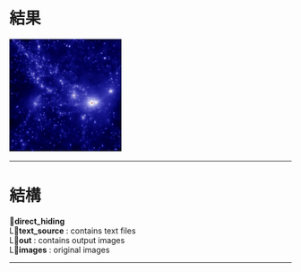# 結果
<img src="/direct_hiding/images/image.jpg" width="200" alt="original image" class="center">

---

# 結構
:file_folder:**direct_hiding**  
  L:file_folder:**text_source** : contains text files  
  L:file_folder:**out** : contains output images  
  L:file_folder:**images** : original images  

---

#
